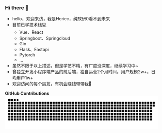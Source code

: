 ### Hi there 👋

- hello，欢迎来访，我是Heriec，纯软研0看不到未来
- 目前已学技术栈💻
  - Vue、React
  - Springboot、Springcloud
  - Gin
  - Flask、Fastapi
  - Pytorch
  - ...
- 虽然不限于以上描述，但是学艺不精，有广度没深度，继续学习中~
- 曾独立开发小程序端产品的前后端，独自运营2个月时间，用户规模2w+，日均用户1w+
- 欢迎访问的每个朋友，有机会赚钱带带我🤗
  
**GitHub Contributions**
<picture>
  <source media="(prefers-color-scheme: dark)" srcset="https://raw.githubusercontent.com/Heriec/Heriec/output/github-contribution-grid-snake-dark.svg" />
  <source media="(prefers-color-scheme: light)" srcset="https://raw.githubusercontent.com/Heriec/Heriec/output/github-contribution-grid-snake.svg" />
  <img alt="github-snake" src="https://raw.githubusercontent.com/Heriec/Heriec/output/github-contribution-grid-snake.svg" />
</picture> 
